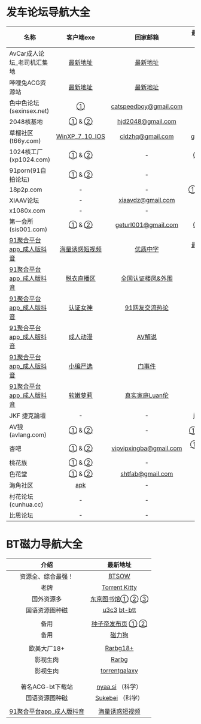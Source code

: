 # 发车论坛导航大全



| 名称                                                |                          客户端exe                           |                       回家邮箱                        |                        最新地址发布页                        |
| --------------------------------------------------- | :----------------------------------------------------------: | :---------------------------------------------------: | :----------------------------------------------------------: |
| AvCar成人论坛_老司机汇集地     | [最新地址](http://dd.ma/jCcKhLYB) | [最新地址](http://dd.ma/jCcKhLYB) | [最新地址](http://dd.ma/jCcKhLYB) |
| 哔哩兔ACG资源站                | [最新地址](http://dd.ma/v0F94YYC) | [最新地址](http://dd.ma/v0F94YYC) | [最新地址](http://dd.ma/v0F94YYC) |
| 色中色论坛(sexinsex.net)                            | [①](https://www.mediafire.com/file/03bf9sek6nk5tuv/%E8%89%B2%E4%B8%AD%E8%89%B2%E5%9C%B0%E5%9D%80%E5%8F%91%E5%B8%83%E5%99%A8.rar/file) | [catspeedboy@gmail.com](mailto:catspeedboy@gmail.com) |               [①](http://174.127.195.66/bbs/)                |
| 2048核基地                                          | [①](https://github.com/jtdh/luntan/files/8078873/2048.zip) & [②](https://www.mediafire.com/file/c400441xvn6qglx/2048%E6%A0%B8%E5%9F%BA%E5%9C%B0%E5%8F%91%E5%B8%83%E5%99%A8.zip/file) |     [hjd2048@gmail.com](mailto:hjd2048@gmail.com)     |    [①](http://50qc.com:2048/) & [②](http://26t.net:2048/)    |
| 草榴社区(t66y.com)                                  | [WinXP_7_10_IOS](https://www.mediafire.com/file/wc2ggpxg4nxyhec/%E8%8D%89%E6%A6%B4%E5%8F%91%E5%B8%83%E5%99%A8.zip/file) |      [cldzhq@gmail.com](mailto:cldzhq@gmail.com)      |            [gfqzkep.com](http://www.gfqzkep.com/)            |
| 1024核工厂(xp1024.com)                              | [①](https://github.com/jtdh/luntan/files/8080733/1024.zip) & [②](https://www.mediafire.com/file/iqendjdz0cjra29/1024%E6%A0%B8%E5%B7%A5%E5%8E%82%E5%8F%91%E5%B8%83%E5%99%A8.zip/file) |                           -                           | [①](http://b11.hjfgczh733.rocks/bbs2.php) & [②](http://k11.csjbzcjnr.rocks/pw/)[③](http://b11.zbwymdcjsgg.rocks/pw/html_data/3/1711/846891.html) |
| 91porn(91自拍论坛)                                  | [①](https://github.com/jtdh/luntan/files/8090010/91app.zip) &  [②](https://www.mediafire.com/file/wbcq7s94xc6vc8n/91app.zip/file) |                           -                           |          [91home](https://www.ebay.com/usr/91home)           |
| 18p2p.com                                           |                              -                               |                           -                           | [①](http://www.18board.me/)[②](http://www.18p2p.me/)[③](http://www.18p2p.info/)[④]([http://www.18board.tv](http://www.18board.tv/) )[⑤](http://www.18board.net/) |
| XIAAV论坛                                           |                              -                               |                   xiaavdz@gmail.com                   |               [xavlt.com](https://xavlt.com/)                |
| x1080x.com                                          |                              -                               |                           -                           |               [c996.me](https://www.c996.me/)                |
| 第一会所(sis001.com)                                | [①](https://github.com/jtdh/luntan/files/8090016/sis001.zip) &  [②](https://www.mediafire.com/file/0fxrkeqr34tpd2q/sis001.zip/file) |                  geturl001@gmail.com                  | [①](http://23.225.172.95/) &  [②](http://154.84.5.235/)[③](https://gre.sislook.com/) |
| [91聚合平台app_成人版抖音](https://v.hallo365.top/) |          [海量诱惑短视频](https://v.hallo365.top/)           |          [优质中字](https://v.hallo365.top/)          |         [最新国产大厂制片](https://v.hallo365.top/)          |
| [91聚合平台app_成人版抖音](https://v.hallo365.top/) |            [脱衣直播区](https://v.hallo365.top/)             |     [全国认证楼凤&外围](https://v.hallo365.top/)      |             [空投女友](https://v.hallo365.top/)              |
| [91聚合平台app_成人版抖音](https://v.hallo365.top/) |             [认证女神](https://v.hallo365.top/)              |       [91网友交流热论](https://v.hallo365.top/)       |             [同城交流](https://v.hallo365.top/)              |
| [91聚合平台app_成人版抖音](https://v.hallo365.top/) |             [成人动漫](https://v.hallo365.top/)              |           [AV解说](https://v.hallo365.top/)           |             [经典三级](https://v.hallo365.top/)              |
| [91聚合平台app_成人版抖音](https://v.hallo365.top/) |             [小编严选](https://v.hallo365.top/)              |           [门事件](https://v.hallo365.top/)           |             [情趣综艺](https://v.hallo365.top/)              |
| [91聚合平台app_成人版抖音](https://v.hallo365.top/) |             [软嫩萝莉](https://v.hallo365.top/)              |       [真实家庭Luan伦](https://v.hallo365.top/)       |             [激情小说](https://v.hallo365.top/)              |
| JKF 捷克論壇                                        |                              -                               |                           -                           |           [jkforum.net](https://www.jkforum.net/)            |
| AV狼(avlang.com)                                    | [①](https://github.com/jtdh/luntan/files/8090014/avlang.zip) &  [②](https://www.mediafire.com/file/rfvh7xpelwby9af/avlang.zip/file) |                           -                           |       [①](http://www.avlang.xyz/dizhi.php) 答：avlang        |
| 杏吧                                                | [①](https://github.com/jtdh/luntan/files/8090019/default.zip) &  [②](https://www.mediafire.com/file/i1c5fclkx7z5eq7/%25E6%259D%258F%25E5%2590%25A7.zip/file) |                vipvipxingba@gmail.com                 | [①](https://xn--50-ff8ct7p.com/) [②](https://xn--86-ff8ct7p.com/) [③](https://xn--36-ff8ct7p.com/) [④](https://xn--26-ff8ct7p.com/) [⑤](https://xn--16-ff8ct7p.com/) |
| 桃花族                                              | [①](https://github.com/jtdh/luntan/files/8090018/dizhi.zip) &  [②](https://www.mediafire.com/file/vkktvxr0uyl1ocb/%25E6%25A1%2583%25E8%258A%25B1%25E6%2597%258Fdizhi.zip/file) |                           -                           |                  [①](http://taohuale3.com)                   |
| 色花堂                                              | [①](https://github.com/jtdh/luntan/files/8090012/98.zip) &  [②](https://www.mediafire.com/file/fdej02r13erql2r/98%25E5%25A0%2582%25E7%25BD%2591%25E5%259D%2580%25E5%258F%2591%25E5%25B8%2583%25E5%2599%25A8.zip/file) |      [shtfab@gmail.com](mailto:shtfab@gmail.com)      |            [①](https://www.ebay.com/usr/98dizhi/)            |
| 海角社区                                            |       [apk](https://hj3a7.com/down/20211027173050.apk)       |                           -                           |                    [①](https://hjf9e.com)                    |
| 村花论坛(cunhua.cc)                                 |                              -                               |                           -                           | [①](https://www.xingba.pw) &  [②](https://www.cunhua.sbs//)  |
| 比思论坛                                            |                              -                               |                           -                           |           [caregirl](http://caregirl.net/302.html)           |


# BT磁力导航大全



|                        介绍                         |                           最新地址                           |
| :-------------------------------------------------: | :----------------------------------------------------------: |
|                 资源全、综合最强！                  |                 [BTSOW](https://btsow.com/)                  |
|                        老牌                         |       [Torrent Kitty](https://torrentkittyurl.com/tk/)       |
|                     国外资源多                      | [东京图书馆①](https://www.tokyotosho.info/)   [②](http://tokyotosho.se/)   [③](https://tokyo-tosho.net/) |
|                   国语资源图种磁                    | [u3c3](https://u3c3.cc/) [bt-btt](https://www.ebay.com/usr/bt-btt) |
|                                                     |                                                              |
|                        备用                         | [种子帝发布页](https://www.zhongzidizhi.com/)   [①](https://m.zhongziso61.xyz/)   [②](https://m.zhongziso19.xyz/) |
|                        备用                         |                [磁力狗](http://a.202089.xyz/)                |
|                                                     |                                                              |
|                     欧美大厂18+                     | [Rarbg18+](https://rarbgdata.org/torrents.php?category=2;4)  |
|                      影视生肉                       |               [Rarbg](https://rarbgdata.org/)                |
|                      影视生肉                       |          [torrentgalaxy](https://torrentgalaxy.to/)          |
|                                                     |                                                              |
|                                                     |                                                              |
|                  著名ACG-bt下载站                   |           [nyaa.si](https://nyaa.si/) （科学）            |
|                   国语资源图种磁                    |        [Sukebei](https://sukebei.nyaa.si/)  （科学）       |
|                                                     |                                                              |
| [91聚合平台app_成人版抖音](https://v.hallo365.top/) |          [海量诱惑短视频](https://v.hallo365.top/)           |
